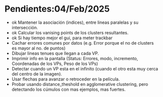  # Pendientes:04/Feb/2025


 * ok Mantener la asociación (indices), entre lineas paralelas y su intersección.
 * ok Calcular los vanising points de los clusters resultantes.
 * ok Si hay tiempo mejor el gui, para meter trackbar
 * Cachar errores comunes por datos (e.g. Error porque el no de clusters es mayor al no. de puntos)
 * Dibujar lineas tenues que llegan a cada VP.
 * Imprimir info en la pantalla (Status: Errores, modo, incremento, Coordenadas de los VPs, Peso de los VPs)
 * Detectar cuando un VP esta en el infinito (cuando el otro esta muy cerca del centro de la imagen).
 * Usar flechas para avanzar o retroceder en la película.
 * Probar usando distance_theshold en agglomerative clustering, pero detectando los cúmulos con mas ejemplos, mas fuertes.